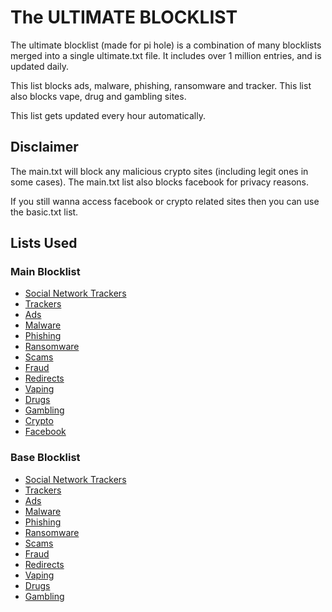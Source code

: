 # The ULTIMATE BLOCKLIST

The ultimate blocklist (made for pi hole) is a combination of many blocklists merged into a single ultimate.txt file.
It includes over 1 million entries, and is updated daily.

This list blocks ads, malware, phishing, ransomware and tracker.
This list also blocks vape, drug and gambling sites.

This list gets updated every hour automatically.

## Disclaimer
The main.txt will block any malicious crypto sites (including legit ones in some cases).
The main.txt list also blocks facebook for privacy reasons.

If you still wanna access facebook or crypto related sites then you can use the basic.txt list.

## Lists Used

### Main Blocklist

- [Social Network Trackers](https://github.com/d43m0nhLInt3r/socialblocklists/raw/master/Tracking/trackingblocklist.txt)
- [Trackers](https://blocklistproject.github.io/Lists/tracking.txt)
- [Ads](https://blocklistproject.github.io/Lists/ads.txt)
- [Malware](https://blocklistproject.github.io/Lists/malware.txt)
- [Phishing](https://blocklistproject.github.io/Lists/phishing.txt)
- [Ransomware](https://blocklistproject.github.io/Lists/ransomware.txt)
- [Scams](https://blocklistproject.github.io/Lists/scam.txt)
- [Fraud](https://blocklistproject.github.io/Lists/fraud.txt)
- [Redirects](https://blocklistproject.github.io/Lists/redirect.txt)
- [Vaping](https://blocklistproject.github.io/Lists/vaping.txt)
- [Drugs](https://blocklistproject.github.io/Lists/drugs.txt)
- [Gambling](https://blocklistproject.github.io/Lists/gambling.txt)
- [Crypto](https://blocklistproject.github.io/Lists/crypto.txt)
- [Facebook](https://blocklistproject.github.io/Lists/facebook.txt)

### Base Blocklist

- [Social Network Trackers](https://github.com/d43m0nhLInt3r/socialblocklists/raw/master/Tracking/trackingblocklist.txt)
- [Trackers](https://blocklistproject.github.io/Lists/tracking.txt)
- [Ads](https://blocklistproject.github.io/Lists/ads.txt)
- [Malware](https://blocklistproject.github.io/Lists/malware.txt)
- [Phishing](https://blocklistproject.github.io/Lists/phishing.txt)
- [Ransomware](https://blocklistproject.github.io/Lists/ransomware.txt)
- [Scams](https://blocklistproject.github.io/Lists/scam.txt)
- [Fraud](https://blocklistproject.github.io/Lists/fraud.txt)
- [Redirects](https://blocklistproject.github.io/Lists/redirect.txt)
- [Vaping](https://blocklistproject.github.io/Lists/vaping.txt)
- [Drugs](https://blocklistproject.github.io/Lists/drugs.txt)
- [Gambling](https://blocklistproject.github.io/Lists/gambling.txt)